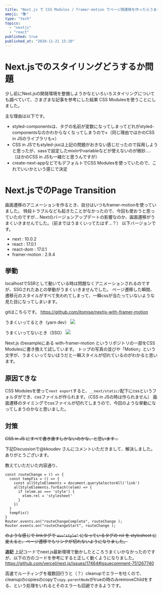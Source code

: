 ```yaml
---
title: "Next.js で CSS Modules / framer-motion でページ間遷移を作ったらうまくいかなかった話"
emoji: "📚"
type: "tech"
topics:
  - "nextjs"
  - "react"
published: true
published_at: "2020-11-21 15:20"
---
```


# Next.jsでのスタイリングどうするか問題
少し前にNext.jsの開発環境を整備しようかなといろいろスタイリングについても調べていて、さまざまな記事を参考にした結果 CSS Modulesを使うことにしました。

主な理由は以下です。
- styled-componentsは、タグの名前が変数になってしまってどれがstyled-componentsなのかわからなくなってしまうので×（同じ理由でほかのCSS in JSのライブラリも×）
- CSS in JSでもstyled-jsxは上記の問題がおきない感じだったので採用しようと思ったが、sassで設定したmixinやvariableなどが使えないのが微妙....（ほかのCSS in JSも一緒だと思うんですが）
- create-next-appなどでもデフォルトでCSS Modulesを使っていたので、これでいいかという感じで決定

# Next.jsでのPage Transition
画面遷移のアニメーションを作るとき、自分はいつもframer-motionを使っていました。
特段トラブルなども起きたことがなかったので、今回も使おうと思っていたのですが...
Nextのバージョンアップデートの影響なのか、画面遷移がうまくいきませんでした。（前まではうまくいってたはず...？）
以下バージョンです。
- next : 10.0.2
- react : 17.0.1
- react-dom : 17.0.1
- framer-motion : 2.9.4

## 挙動
localhostでSSRとして動いている時は問題なくアニメーションされるのですが、SSGされたあとの挙動がうまくいきませんでした。
ページ遷移した瞬間、遷移元のスタイルがすべて失われてしまって、一瞬cssが当たっていないような見た目になってしまいます。

gitはこちらです。
https://github.com/itomise/nextjs-with-framer-motion

うまくいってるとき（yarn dev）
![](https://storage.googleapis.com/zenn-user-upload/nzkph7qus745h0ev1dkmu855hisi)

うまくいってないとき（SSG）
![](https://storage.googleapis.com/zenn-user-upload/5zzmi2mcghbu9tdmd089ij5p53xd)

Next.js のexampleにある with-framer-motion というリポジトリの一部をCSS Modulesに書き換えて試しています。
トップの写真の並びや「Motion」という文字が、うまくいってないほうだと一瞬スタイルが切れているのがわかると思います。

## 原因てきな
CSS Modulesを使って`next export`すると、`__next/static/`配下にcssというフォルダができ、cssファイルが作られます。（CSS in JSの時は作られません）
画面遷移のタイミングでcssファイルが切れてしまうので、今回のような挙動になってしまうのかなと思いました。

## 対策
~~CSS in JS にすべて書き直すしかないのかな、と思います...~~

下記Discussionで@kkoudev さんにコメントいただきまして、解決しました。
ありがとうございます。

教えていただいた内容通り、

```
const routeChange = () => {
  const tempFix = () => {
    const allStyleElements = document.querySelectorAll('link')
    allStyleElements.forEach((elem) => {
      if (elem.as === 'style') {
        elem.rel = 'stylesheet'
      }
    })
  }
  tempFix()
}
Router.events.on("routeChangeComplete", routeChange );
Router.events.on("routeChangeStart", routeChange );
```

~~のような感じで linkタグで `as="style"` になっているタグの rel を stylesheet に変えると、ページ遷移でもリンクが切れないようになりました。~~

**追記**
上記コードでnext.js最新環境で動かしたところうまくいかなかったのですが、以下の方のコードを参考にすると正しく動くようになりました。
https://github.com/vercel/next.js/issues/17464#issuecomment-751267740

高速でルーティングを複数回行うと（？）cleanupでエラーを吐くので、cleanupのcopiesのcopyで`copy.parentNode`がtrueの時のみremoveChildをする、という処理をいれるとそのエラーも回避できるようです。